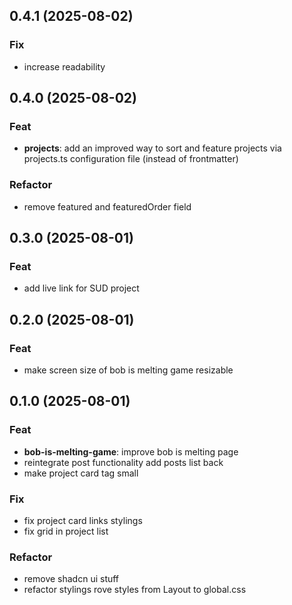 ## 0.4.1 (2025-08-02)

### Fix

- increase readability

## 0.4.0 (2025-08-02)

### Feat

- **projects**: add an improved way to sort and feature projects via projects.ts configuration file (instead of frontmatter)

### Refactor

- remove featured and featuredOrder field

## 0.3.0 (2025-08-01)

### Feat

- add live link for SUD project

## 0.2.0 (2025-08-01)

### Feat

- make screen size of bob is melting game resizable

## 0.1.0 (2025-08-01)

### Feat

- **bob-is-melting-game**: improve bob is melting page
- reintegrate post functionality add posts list back
- make project card tag small

### Fix

- fix project card links stylings
- fix grid in project list

### Refactor

- remove shadcn ui stuff
- refactor stylings rove styles from Layout to global.css
